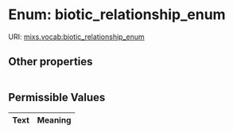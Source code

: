 
# Enum: biotic_relationship_enum




URI: [mixs.vocab:biotic_relationship_enum](https://w3id.org/mixs/vocab/biotic_relationship_enum)


## Other properties

|  |  |  |
| --- | --- | --- |

## Permissible Values

| Text | Meaning |
| :--- | --------: |

